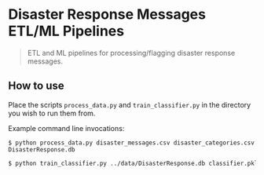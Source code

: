 # Disaster Response Messages ETL/ML Pipelines
> ETL and ML pipelines for processing/flagging disaster response messages.


## How to use

Place the scripts `process_data.py` and `train_classifier.py` in the directory you wish to run them from. 

Example command line invocations:

```shell
$ python process_data.py disaster_messages.csv disaster_categories.csv DisasterResponse.db
```

```bash
$ python train_classifier.py ../data/DisasterResponse.db classifier.pkl
```
